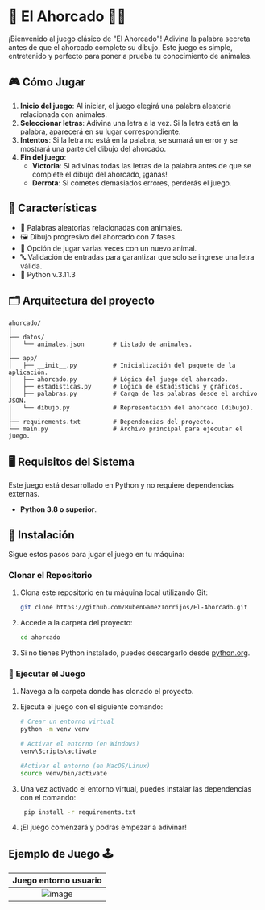 # 🧩 El Ahorcado 🧑‍🏫

¡Bienvenido al juego clásico de "El Ahorcado"! Adivina la palabra secreta antes de que el ahorcado complete su dibujo. Este juego es simple, entretenido y perfecto para poner a prueba tu conocimiento de animales.

## 🎮 Cómo Jugar 

1. **Inicio del juego**: Al iniciar, el juego elegirá una palabra aleatoria relacionada con animales.
2. **Seleccionar letras**: Adivina una letra a la vez. Si la letra está en la palabra, aparecerá en su lugar correspondiente.
3. **Intentos**: Si la letra no está en la palabra, se sumará un error y se mostrará una parte del dibujo del ahorcado.
4. **Fin del juego**:
   - **Victoria**: Si adivinas todas las letras de la palabra antes de que se complete el dibujo del ahorcado, ¡ganas!
   - **Derrota**: Si cometes demasiados errores, perderás el juego.

## 📝 Características 

- 🎲 Palabras aleatorias relacionadas con animales.
- 🖼️ Dibujo progresivo del ahorcado con 7 fases.
- 🔄 Opción de jugar varias veces con un nuevo animal.
- 🔤 Validación de entradas para garantizar que solo se ingrese una letra válida.
- 🎲 Python v.3.11.3

## 🗂️ Arquitectura del proyecto
```
ahorcado/
│
├── datos/
│   └── animales.json        # Listado de animales.
│
├── app/
│   ├── __init__.py          # Inicialización del paquete de la aplicación.
│   ├── ahorcado.py          # Lógica del juego del ahorcado.
│   ├── estadisticas.py      # Lógica de estadísticas y gráficos.
│   ├── palabras.py          # Carga de las palabras desde el archivo JSON.
│   └── dibujo.py            # Representación del ahorcado (dibujo).
│
├── requirements.txt         # Dependencias del proyecto.
└── main.py                  # Archivo principal para ejecutar el juego.
```

## 🖥️ Requisitos del Sistema 

Este juego está desarrollado en Python y no requiere dependencias externas.

- **Python 3.8 o superior**.

## 🔧 Instalación

Sigue estos pasos para jugar el juego en tu máquina:

### Clonar el Repositorio

1. Clona este repositorio en tu máquina local utilizando Git:

    ```bash
    git clone https://github.com/RubenGamezTorrijos/El-Ahorcado.git
    ```

2. Accede a la carpeta del proyecto:

    ```bash
    cd ahorcado
    ```

3. Si no tienes Python instalado, puedes descargarlo desde [python.org](https://www.python.org/downloads/).

### 🚀 Ejecutar el Juego

1. Navega a la carpeta donde has clonado el proyecto.
2. Ejecuta el juego con el siguiente comando:

    ```bash
    # Crear un entorno virtual
    python -m venv venv

    # Activar el entorno (en Windows)
    venv\Scripts\activate

    #Activar el entorno (en MacOS/Linux)
    source venv/bin/activate
    
    ```
3. Una vez activado el entorno virtual, puedes instalar las dependencias con el comando:

   ```bash
    pip install -r requirements.txt
    ```

3. ¡El juego comenzará y podrás empezar a adivinar!

## Ejemplo de Juego 🕹️

| Juego entorno usuario |
|:-----------------------:|
|![image](https://github.com/user-attachments/assets/237ac6df-20fd-4142-a20b-1ef2b5c2b147)|
